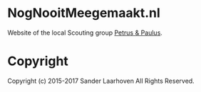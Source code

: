 # NogNooitMeegemaakt.nl
Website of the local Scouting group [Petrus & Paulus](https://nognooitmeegemaakt.nl).

# Copyright
Copyright (c) 2015-2017 Sander Laarhoven All Rights Reserved.
